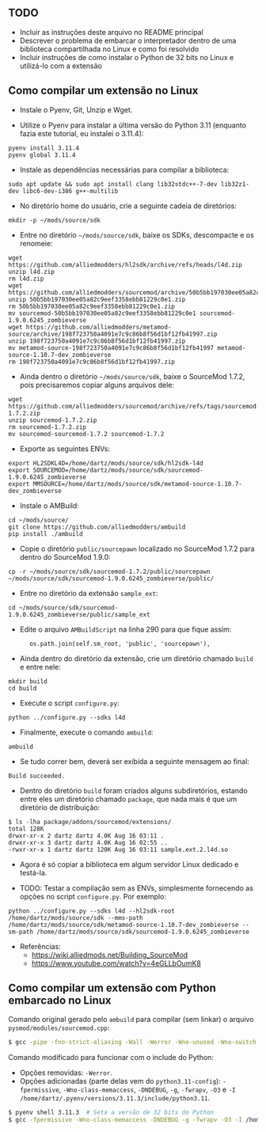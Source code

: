 ## TODO

- Incluir as instruções deste arquivo no README principal
- Descrever o problema de embarcar o interpretador dentro de uma biblioteca compartilhada no Linux e como foi resolvido
- Incluir instruções de como instalar o Python de 32 bits no Linux e utilizá-lo com a extensão


## Como compilar um extensão no Linux

- Instale o Pyenv, Git, Unzip e Wget.

- Utilize o Pyenv para instalar a última versão do Python 3.11 (enquanto fazia este tutorial, eu instalei o 3.11.4):

```
pyenv install 3.11.4
pyenv global 3.11.4
```

- Instale as dependências necessárias para compilar a biblioteca:

```
sudo apt update && sudo apt install clang lib32stdc++-7-dev lib32z1-dev libc6-dev-i386 g++-multilib
```

- No diretório home do usuário, crie a seguinte cadeia de diretórios:

```
mkdir -p ~/mods/source/sdk
```

- Entre no diretório `~/mods/source/sdk`, baixe os SDKs, descompacte e os renomeie:

```
wget https://github.com/alliedmodders/hl2sdk/archive/refs/heads/l4d.zip
unzip l4d.zip
rm l4d.zip
wget https://github.com/alliedmodders/sourcemod/archive/50b5bb197030ee05a82c9eef3358ebb81229c0e1.zip
unzip 50b5bb197030ee05a82c9eef3358ebb81229c0e1.zip
rm 50b5bb197030ee05a82c9eef3358ebb81229c0e1.zip
mv sourcemod-50b5bb197030ee05a82c9eef3358ebb81229c0e1 sourcemod-1.9.0.6245_zombieverse
wget https://github.com/alliedmodders/metamod-source/archive/198f723750a4091e7c9c86b8f56d1bf12fb41997.zip
unzip 198f723750a4091e7c9c86b8f56d1bf12fb41997.zip
mv metamod-source-198f723750a4091e7c9c86b8f56d1bf12fb41997 metamod-source-1.10.7-dev_zombieverse
rm 198f723750a4091e7c9c86b8f56d1bf12fb41997.zip
```

- Ainda dentro o diretório `~/mods/source/sdk`, baixe o SourceMod 1.7.2, pois precisaremos copiar alguns arquivos dele:

```
wget https://github.com/alliedmodders/sourcemod/archive/refs/tags/sourcemod-1.7.2.zip
unzip sourcemod-1.7.2.zip
rm sourcemod-1.7.2.zip
mv sourcemod-sourcemod-1.7.2 sourcemod-1.7.2
```

- Exporte as seguintes ENVs:

```
export HL2SDKL4D=/home/dartz/mods/source/sdk/hl2sdk-l4d
export SOURCEMOD=/home/dartz/mods/source/sdk/sourcemod-1.9.0.6245_zombieverse
export MMSOURCE=/home/dartz/mods/source/sdk/metamod-source-1.10.7-dev_zombieverse
```

- Instale o AMBuild:

```
cd ~/mods/source/
git clone https://github.com/alliedmodders/ambuild
pip install ./ambuild
```

- Copie o diretório `public/sourcepawn` localizado no SourceMod 1.7.2 para dentro do SourceMod 1.9.0:

```
cp -r ~/mods/source/sdk/sourcemod-1.7.2/public/sourcepawn ~/mods/source/sdk/sourcemod-1.9.0.6245_zombieverse/public/
```

- Entre no diretório da extensão `sample_ext`:

```
cd ~/mods/source/sdk/sourcemod-1.9.0.6245_zombieverse/public/sample_ext
```

- Edite o arquivo `AMBuildScript` na linha 290 para que fique assim:

```
      os.path.join(self.sm_root, 'public', 'sourcepawn'),
```

- Ainda dentro do diretório da extensão, crie um diretório chamado `build` e entre nele:

```
mkdir build
cd build
```

- Execute o script `configure.py`:

```
python ../configure.py --sdks l4d
```

- Finalmente, execute o comando `ambuild`:

```
ambuild
```

- Se tudo correr bem, deverá ser exibida a seguinte mensagem ao final:

```
Build succeeded.
```

- Dentro do diretório `build` foram criados alguns subdiretórios, estando entre eles um diretório chamado `package`, que nada mais é que um diretório de distribuição:

```
$ ls -lha package/addons/sourcemod/extensions/
total 128K
drwxr-xr-x 2 dartz dartz 4.0K Aug 16 03:11 .
drwxr-xr-x 3 dartz dartz 4.0K Aug 16 02:55 ..
-rwxr-xr-x 1 dartz dartz 120K Aug 16 03:11 sample.ext.2.l4d.so
```

- Agora é só copiar a biblioteca em algum servidor Linux dedicado e testá-la.

- TODO: Testar a compilação sem as ENVs, simplesmente fornecendo as opções no script `configure.py`. Por exemplo:

```
python ../configure.py --sdks l4d --hl2sdk-root /home/dartz/mods/source/sdk --mms-path /home/dartz/mods/source/sdk/metamod-source-1.10.7-dev_zombieverse --sm-path /home/dartz/mods/source/sdk/sourcemod-1.9.0.6245_zombieverse
```

- Referências:
    - https://wiki.alliedmods.net/Building_SourceMod
    - https://www.youtube.com/watch?v=4eGLLbOumK8


## Como compilar um extensão com Python embarcado no Linux

Comando original gerado pelo `ambuild` para compilar (sem linkar) o arquivo `pysmod/modules/sourcemod.cpp`:

```sh
$ gcc -pipe -fno-strict-aliasing -Wall -Werror -Wno-unused -Wno-switch -Wno-array-bounds -msse -m32 -fvisibility=hidden -Wno-narrowing -Wno-unused-result -mfpmath=sse -g3 -ggdb3 -std=c++11 -fno-exceptions -fno-threadsafe-statics -Wno-non-virtual-dtor -Wno-overloaded-virtual -fvisibility-inlines-hidden -Wno-delete-non-virtual-dtor -Dstricmp=strcasecmp -D_stricmp=strcasecmp -D_snprintf=snprintf -D_vsnprintf=vsnprintf -DHAVE_STDINT_H -DGNUC -D_LINUX -DPOSIX -DSE_EPISODEONE=1 -DSE_ORANGEBOX=3 -DSE_CSS=6 -DSE_HL2DM=7 -DSE_DODS=8 -DSE_SDK2013=9 -DSE_TF2=11 -DSE_LEFT4DEAD=12 -DSE_NUCLEARDAWN=13 -DSE_LEFT4DEAD2=15 -DSE_DARKMESSIAH=2 -DSE_ALIENSWARM=16 -DSE_BLOODYGOODTIME=4 -DSE_EYE=5 -DSE_CSGO=21 -DSE_PORTAL2=17 -DSE_BLADE=18 -DSE_INSURGENCY=19 -DSE_CONTAGION=14 -DSE_BMS=10 -DSE_DOI=20 -DSOURCE_ENGINE=12 -DCOMPILER_GCC -DNO_HOOK_MALLOC -DNO_MALLOC_OVERRIDE -I /home/dartz/mods/source/sdk/sourcemod-1.9.0.6245_zombieverse/public -I /home/dartz/mods/source/extensions/pysmod -I /home/dartz/mods/source/extensions/pysmod/sdk -I /home/dartz/mods/source/sdk/sourcemod-1.9.0.6245_zombieverse/public -I /home/dartz/mods/source/sdk/sourcemod-1.9.0.6245_zombieverse/public/extensions -I /home/dartz/mods/source/sdk/sourcemod-1.9.0.6245_zombieverse/public/sourcepawn -I /home/dartz/mods/source/sdk/sourcemod-1.9.0.6245_zombieverse/public/amtl/amtl -I /home/dartz/mods/source/sdk/sourcemod-1.9.0.6245_zombieverse/public/amtl -I /home/dartz/mods/source/sdk/metamod-source-1.10.7-dev_zombieverse/core -I /home/dartz/mods/source/sdk/metamod-source-1.10.7-dev_zombieverse/core/sourcehook -I /home/dartz/mods/source/sdk/hl2sdk-l4d/public -I /home/dartz/mods/source/sdk/hl2sdk-l4d/public/engine -I /home/dartz/mods/source/sdk/hl2sdk-l4d/public/mathlib -I /home/dartz/mods/source/sdk/hl2sdk-l4d/public/vstdlib -I /home/dartz/mods/source/sdk/hl2sdk-l4d/public/tier0 -I /home/dartz/mods/source/sdk/hl2sdk-l4d/public/tier1 -I /home/dartz/mods/source/sdk/hl2sdk-l4d/public/game/server -I /home/dartz/mods/source/sdk/hl2sdk-l4d/public/toolframework -I /home/dartz/mods/source/sdk/hl2sdk-l4d/game/shared -I /home/dartz/mods/source/sdk/hl2sdk-l4d/common -H -c /home/dartz/mods/source/extensions/pysmod/modules/sourcemod.cpp -o modules_sourcemod.o
```

Comando modificado para funcionar com o include do Python:

- Opções removidas: `-Werror`.
- Opções adicionadas (parte delas vem do `python3.11-config`): `-fpermissive`, `-Wno-class-memaccess`, `-DNDEBUG`, `-g`, `-fwrapv`, `-O3` e `-I /home/dartz/.pyenv/versions/3.11.3/include/python3.11`.

```sh
$ pyenv shell 3.11.3  # Seta a versão de 32 bits do Python
$ gcc -fpermissive -Wno-class-memaccess -DNDEBUG -g -fwrapv -O3 -I /home/dartz/.pyenv/versions/3.11.3/include/python3.11 -pipe -fno-strict-aliasing -Wall -Wno-unused -Wno-switch -Wno-array-bounds -msse -m32 -fvisibility=hidden -Wno-narrowing -Wno-unused-result -mfpmath=sse -g3 -ggdb3 -std=c++11 -fno-exceptions -fno-threadsafe-statics -Wno-non-virtual-dtor -Wno-overloaded-virtual -fvisibility-inlines-hidden -Wno-delete-non-virtual-dtor -Dstricmp=strcasecmp -D_stricmp=strcasecmp -D_snprintf=snprintf -D_vsnprintf=vsnprintf -DHAVE_STDINT_H -DGNUC -D_LINUX -DPOSIX -DSE_EPISODEONE=1 -DSE_ORANGEBOX=3 -DSE_CSS=6 -DSE_HL2DM=7 -DSE_DODS=8 -DSE_SDK2013=9 -DSE_TF2=11 -DSE_LEFT4DEAD=12 -DSE_NUCLEARDAWN=13 -DSE_LEFT4DEAD2=15 -DSE_DARKMESSIAH=2 -DSE_ALIENSWARM=16 -DSE_BLOODYGOODTIME=4 -DSE_EYE=5 -DSE_CSGO=21 -DSE_PORTAL2=17 -DSE_BLADE=18 -DSE_INSURGENCY=19 -DSE_CONTAGION=14 -DSE_BMS=10 -DSE_DOI=20 -DSOURCE_ENGINE=12 -DCOMPILER_GCC -DNO_HOOK_MALLOC -DNO_MALLOC_OVERRIDE -I /home/dartz/mods/source/sdk/sourcemod-1.9.0.6245_zombieverse/public -I /home/dartz/mods/source/extensions/pysmod -I /home/dartz/mods/source/extensions/pysmod/sdk -I /home/dartz/mods/source/sdk/sourcemod-1.9.0.6245_zombieverse/public -I /home/dartz/mods/source/sdk/sourcemod-1.9.0.6245_zombieverse/public/extensions -I /home/dartz/mods/source/sdk/sourcemod-1.9.0.6245_zombieverse/public/sourcepawn -I /home/dartz/mods/source/sdk/sourcemod-1.9.0.6245_zombieverse/public/amtl/amtl -I /home/dartz/mods/source/sdk/sourcemod-1.9.0.6245_zombieverse/public/amtl -I /home/dartz/mods/source/sdk/metamod-source-1.10.7-dev_zombieverse/core -I /home/dartz/mods/source/sdk/metamod-source-1.10.7-dev_zombieverse/core/sourcehook -I /home/dartz/mods/source/sdk/hl2sdk-l4d/public -I /home/dartz/mods/source/sdk/hl2sdk-l4d/public/engine -I /home/dartz/mods/source/sdk/hl2sdk-l4d/public/mathlib -I /home/dartz/mods/source/sdk/hl2sdk-l4d/public/vstdlib -I /home/dartz/mods/source/sdk/hl2sdk-l4d/public/tier0 -I /home/dartz/mods/source/sdk/hl2sdk-l4d/public/tier1 -I /home/dartz/mods/source/sdk/hl2sdk-l4d/public/game/server -I /home/dartz/mods/source/sdk/hl2sdk-l4d/public/toolframework -I /home/dartz/mods/source/sdk/hl2sdk-l4d/game/shared -I /home/dartz/mods/source/sdk/hl2sdk-l4d/common -H -c /home/dartz/mods/source/extensions/pysmod/modules/sourcemod.cpp -o modules_sourcemod.o
```
